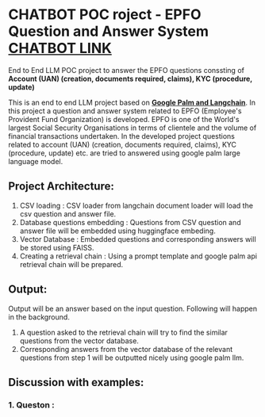 # CHATBOT POC roject - EPFO Question and Answer System [CHATBOT LINK](https://chatbotllmepfo.streamlit.app/)
End to End LLM POC project to answer the EPFO questions conssting of **Account (UAN) (creation, documents required, claims), KYC (procedure, update)**

This is an end to end LLM project based on **<u>Google Palm and Langchain</u>**. In this project a question and answer system related to EPFO (Employee's Provident Fund Organization) is developed. EPFO is one of the World's largest Social Security Organisations in terms of clientele and the volume of financial transactions undertaken. In the developed project questions related to account (UAN) (creation, documents required, claims), KYC (procedure, update) etc. are tried to answered using google palm large language model.

## Project Architecture:
1. CSV loading : CSV loader from langchain document loader will load the csv question and answer file.
2. Database questions embedding : Questions from CSV question and answer file will be embedded using huggingface embeding.
3. Vector Database : Embedded questions and corresponding answers will be stored using FAISS.
4. Creating a retrieval chain : Using a prompt template and google palm api retrieval chain will be prepared.

## Output:
Output will be an answer based on the input question. Following will happen in the background.
1. A question asked to the retrieval chain will try to find the similar questions from the vector database.
2. Corresponding answers from the vector database of the relevant questions from step 1 will be outputted nicely using google palm llm.

## Discussion with examples:
### 1. Queston : 

